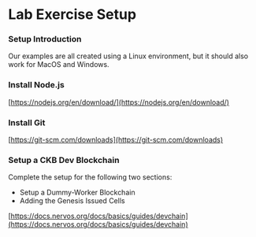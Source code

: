 # Lab Exercise Setup

### Setup Introduction

Our examples are all created using a Linux environment, but it should also work for MacOS and Windows.

### Install Node.js

[https://nodejs.org/en/download/](https://nodejs.org/en/download/)

### Install Git

[https://git-scm.com/downloads](https://git-scm.com/downloads)

### Setup a CKB Dev Blockchain

Complete the setup for the following two sections:

* Setup a Dummy-Worker Blockchain
* Adding the Genesis Issued Cells

[https://docs.nervos.org/docs/basics/guides/devchain](https://docs.nervos.org/docs/basics/guides/devchain)




